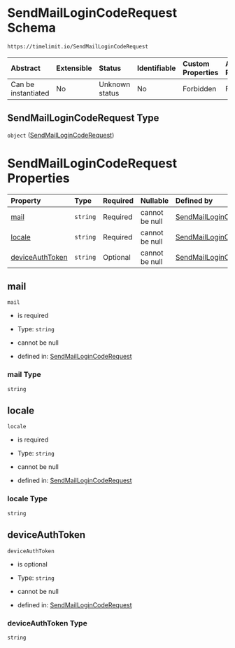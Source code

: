 # SendMailLoginCodeRequest Schema

```txt
https://timelimit.io/SendMailLoginCodeRequest
```



| Abstract            | Extensible | Status         | Identifiable | Custom Properties | Additional Properties | Access Restrictions | Defined In                                                                                          |
| :------------------ | :--------- | :------------- | :----------- | :---------------- | :-------------------- | :------------------ | :-------------------------------------------------------------------------------------------------- |
| Can be instantiated | No         | Unknown status | No           | Forbidden         | Forbidden             | none                | [SendMailLoginCodeRequest.schema.json](SendMailLoginCodeRequest.schema.json "open original schema") |

## SendMailLoginCodeRequest Type

`object` ([SendMailLoginCodeRequest](sendmaillogincoderequest.md))

# SendMailLoginCodeRequest Properties

| Property                            | Type     | Required | Nullable       | Defined by                                                                                                                                                     |
| :---------------------------------- | :------- | :------- | :------------- | :------------------------------------------------------------------------------------------------------------------------------------------------------------- |
| [mail](#mail)                       | `string` | Required | cannot be null | [SendMailLoginCodeRequest](sendmaillogincoderequest-properties-mail.md "https://timelimit.io/SendMailLoginCodeRequest#/properties/mail")                       |
| [locale](#locale)                   | `string` | Required | cannot be null | [SendMailLoginCodeRequest](sendmaillogincoderequest-properties-locale.md "https://timelimit.io/SendMailLoginCodeRequest#/properties/locale")                   |
| [deviceAuthToken](#deviceauthtoken) | `string` | Optional | cannot be null | [SendMailLoginCodeRequest](sendmaillogincoderequest-properties-deviceauthtoken.md "https://timelimit.io/SendMailLoginCodeRequest#/properties/deviceAuthToken") |

## mail



`mail`

* is required

* Type: `string`

* cannot be null

* defined in: [SendMailLoginCodeRequest](sendmaillogincoderequest-properties-mail.md "https://timelimit.io/SendMailLoginCodeRequest#/properties/mail")

### mail Type

`string`

## locale



`locale`

* is required

* Type: `string`

* cannot be null

* defined in: [SendMailLoginCodeRequest](sendmaillogincoderequest-properties-locale.md "https://timelimit.io/SendMailLoginCodeRequest#/properties/locale")

### locale Type

`string`

## deviceAuthToken



`deviceAuthToken`

* is optional

* Type: `string`

* cannot be null

* defined in: [SendMailLoginCodeRequest](sendmaillogincoderequest-properties-deviceauthtoken.md "https://timelimit.io/SendMailLoginCodeRequest#/properties/deviceAuthToken")

### deviceAuthToken Type

`string`

